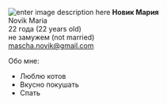 ![enter image description    here](https://sun1.beltelecom-by-minsk.userapi.com/s/v1/ig2/X77lD7wRnr9mWskPZkhZTeCuzaNqCYC23YH2q4E9bkqxjSRTm-Puh_XbBuu5Py3I8r3LCkrQIu5iqrcV3ufUUmD4.jpg?size=200x200&quality=96&crop=227,121,358,358&ava=1)
**Новик Мария**     
Novik Maria  
22 года (22 years old)  
не замужем (not married)  
mascha.novik@gmail.com  

Обо мне:
 - Люблю котов
 - Вкусно покушать
 - Спать
